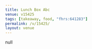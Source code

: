 ```yaml
---
title: Lunch Box Abc
venue: v15425
tags: [takeaway, food, "fhrs:641283"]
permalink: /v/15425/
layout: venue
---
```

null